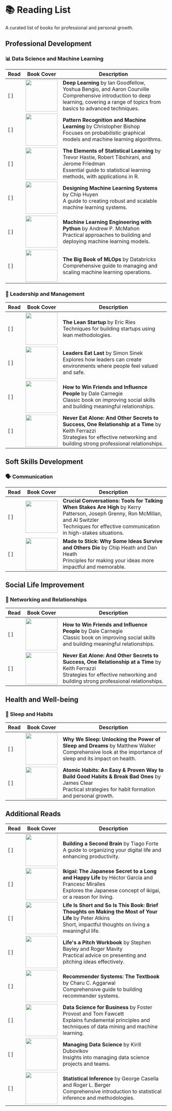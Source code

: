 # 📚 Reading List

A curated list of books for professional and personal growth.

## Professional Development

### 📊 Data Science and Machine Learning

| Read | Book Cover | Description |
|------|------------|-------------|
| [ ] | <img src="https://images-na.ssl-images-amazon.com/images/I/41r+0xwQo3L._SX403_BO1,204,203,200_.jpg" width="100"> | **Deep Learning** by Ian Goodfellow, Yoshua Bengio, and Aaron Courville<br>Comprehensive introduction to deep learning, covering a range of topics from basics to advanced techniques. |
| [ ] | <img src="https://images-na.ssl-images-amazon.com/images/I/41u3Kr0d0qL._SX379_BO1,204,203,200_.jpg" width="100"> | **Pattern Recognition and Machine Learning** by Christopher Bishop<br>Focuses on probabilistic graphical models and machine learning algorithms. |
| [ ] | <img src="https://images-na.ssl-images-amazon.com/images/I/51qaMlPveVL._SX218_BO1,204,203,200_QL40_FMwebp_.jpg" width="100"> | **The Elements of Statistical Learning** by Trevor Hastie, Robert Tibshirani, and Jerome Friedman<br>Essential guide to statistical learning methods, with applications in R. |
| [ ] | <img src="https://images-na.ssl-images-amazon.com/images/I/51Ueq+uEovL._SX379_BO1,204,203,200_.jpg" width="100"> | **Designing Machine Learning Systems** by Chip Huyen<br>A guide to creating robust and scalable machine learning systems. |
| [ ] | <img src="https://images-na.ssl-images-amazon.com/images/I/41rWqJmIPuL._SX403_BO1,204,203,200_.jpg" width="100"> | **Machine Learning Engineering with Python** by Andrew P. McMahon<br>Practical approaches to building and deploying machine learning models. |
| [ ] | <img src="https://images-na.ssl-images-amazon.com/images/I/41bVxuDgRrL._SX218_BO1,204,203,200_QL40_FMwebp_.jpg" width="100"> | **The Big Book of MLOps** by Databricks<br>Comprehensive guide to managing and scaling machine learning operations. |

### 🏢 Leadership and Management

| Read | Book Cover | Description |
|------|------------|-------------|
| [ ] | <img src="https://images-na.ssl-images-amazon.com/images/I/51N-u8AsmdL._SX329_BO1,204,203,200_.jpg" width="100"> | **The Lean Startup** by Eric Ries<br>Techniques for building startups using lean methodologies. |
| [ ] | <img src="https://images-na.ssl-images-amazon.com/images/I/51DiMlqKZ6L._SX330_BO1,204,203,200_.jpg" width="100"> | **Leaders Eat Last** by Simon Sinek<br>Explores how leaders can create environments where people feel valued and safe. |
| [ ] | <img src="https://images-na.ssl-images-amazon.com/images/I/51o8Tdp4NxL._SX320_BO1,204,203,200_.jpg" width="100"> | **How to Win Friends and Influence People** by Dale Carnegie<br>Classic book on improving social skills and building meaningful relationships. |
| [ ] | <img src="https://images-na.ssl-images-amazon.com/images/I/51IBBVFxtbL._SX329_BO1,204,203,200_.jpg" width="100"> | **Never Eat Alone: And Other Secrets to Success, One Relationship at a Time** by Keith Ferrazzi<br>Strategies for effective networking and building strong professional relationships. |

## Soft Skills Development

### 🗣️ Communication

| Read | Book Cover | Description |
|------|------------|-------------|
| [ ] | <img src="https://images-na.ssl-images-amazon.com/images/I/51AKK6rAYzL._SX342_BO1,204,203,200_.jpg" width="100"> | **Crucial Conversations: Tools for Talking When Stakes Are High** by Kerry Patterson, Joseph Grenny, Ron McMillan, and Al Switzler<br>Techniques for effective communication in high-stakes situations. |
| [ ] | <img src="https://images-na.ssl-images-amazon.com/images/I/51l39W+U9BL._SX321_BO1,204,203,200_.jpg" width="100"> | **Made to Stick: Why Some Ideas Survive and Others Die** by Chip Heath and Dan Heath<br>Principles for making your ideas more impactful and memorable. |

## Social Life Improvement

### 🤝 Networking and Relationships

| Read | Book Cover | Description |
|------|------------|-------------|
| [ ] | <img src="https://images-na.ssl-images-amazon.com/images/I/51o8Tdp4NxL._SX320_BO1,204,203,200_.jpg" width="100"> | **How to Win Friends and Influence People** by Dale Carnegie<br>Classic book on improving social skills and building meaningful relationships. |
| [ ] | <img src="https://images-na.ssl-images-amazon.com/images/I/51IBBVFxtbL._SX329_BO1,204,203,200_.jpg" width="100"> | **Never Eat Alone: And Other Secrets to Success, One Relationship at a Time** by Keith Ferrazzi<br>Strategies for effective networking and building strong professional relationships. |

## Health and Well-being

### 🛌 Sleep and Habits

| Read | Book Cover | Description |
|------|------------|-------------|
| [ ] | <img src="https://images-na.ssl-images-amazon.com/images/I/41Y3t-FY1ZL._SX329_BO1,204,203,200_.jpg" width="100"> | **Why We Sleep: Unlocking the Power of Sleep and Dreams** by Matthew Walker<br>Comprehensive look at the importance of sleep and its impact on health. |
| [ ] | <img src="https://images-na.ssl-images-amazon.com/images/I/51-nXsSRfZL._SX329_BO1,204,203,200_.jpg" width="100"> | **Atomic Habits: An Easy & Proven Way to Build Good Habits & Break Bad Ones** by James Clear<br>Practical strategies for habit formation and personal growth. |

## Additional Reads

| Read | Book Cover | Description |
|------|------------|-------------|
| [ ] | <img src="https://images-na.ssl-images-amazon.com/images/I/41s6ZQCPtDL._SX329_BO1,204,203,200_.jpg" width="100"> | **Building a Second Brain** by Tiago Forte<br>A guide to organizing your digital life and enhancing productivity. |
| [ ] | <img src="https://images-na.ssl-images-amazon.com/images/I/41H3yF2R0mL._SX258_BO1,204,203,200_.jpg" width="100"> | **Ikigai: The Japanese Secret to a Long and Happy Life** by Héctor García and Francesc Miralles<br>Explores the Japanese concept of ikigai, or a reason for living. |
| [ ] | <img src="https://images-na.ssl-images-amazon.com/images/I/41YWBxWitCL._SX331_BO1,204,203,200_.jpg" width="100"> | **Life Is Short and So Is This Book: Brief Thoughts on Making the Most of Your Life** by Peter Atkins<br>Short, impactful thoughts on living a meaningful life. |
| [ ] | <img src="https://images-na.ssl-images-amazon.com/images/I/31mnuW2xvLL._SX331_BO1,204,203,200_.jpg" width="100"> | **Life's a Pitch Workbook** by Stephen Bayley and Roger Mavity<br>Practical advice on presenting and pitching ideas effectively. |
| [ ] | <img src="https://images-na.ssl-images-amazon.com/images/I/51Bz60iDotL._SX258_BO1,204,203,200_.jpg" width="100"> | **Recommender Systems: The Textbook** by Charu C. Aggarwal<br>Comprehensive guide to building recommender systems. |
| [ ] | <img src="https://images-na.ssl-images-amazon.com/images/I/41GxjKsNxxL._SX331_BO1,204,203,200_.jpg" width="100"> | **Data Science for Business** by Foster Provost and Tom Fawcett<br>Explains fundamental principles and techniques of data mining and machine learning. |
| [ ] | <img src="https://images-na.ssl-images-amazon.com/images/I/41H5dT0n2rL._SX331_BO1,204,203,200_.jpg" width="100"> | **Managing Data Science** by Kirill Dubovikov<br>Insights into managing data science projects and teams. |
| [ ] | <img src="https://images-na.ssl-images-amazon.com/images/I/51N-UzF6dfL._SX379_BO1,204,203,200_.jpg" width="100"> | **Statistical Inference** by George Casella and Roger L. Berger<br>Comprehensive introduction to statistical inference and methodologies. |
